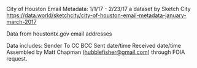 City of Houston Email Metadata: 1/1/17 - 2/23/17 a dataset by Sketch City https://data.world/sketchcity/city-of-houston-email-metadata-january-march-2017

Data from houstontx.gov email addresses

Data includes:
Sender
To
CC
BCC
Sent date/time
Received date/time
Assembled by Matt Chapman (hubblefisher@gmail.com) through FOIA request.
